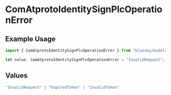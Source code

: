 # ComAtprotoIdentitySignPlcOperationError

## Example Usage

```typescript
import { ComAtprotoIdentitySignPlcOperationError } from "bluesky/models/errors";

let value: ComAtprotoIdentitySignPlcOperationError = "InvalidRequest";
```

## Values

```typescript
"InvalidRequest" | "ExpiredToken" | "InvalidToken"
```
